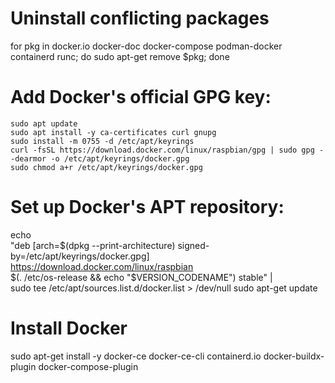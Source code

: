 # Uninstall conflicting packages
for pkg in docker.io docker-doc docker-compose podman-docker containerd runc; do sudo apt-get remove $pkg; done

# Add Docker's official GPG key:
    sudo apt update
    sudo apt install -y ca-certificates curl gnupg
    sudo install -m 0755 -d /etc/apt/keyrings
    curl -fsSL https://download.docker.com/linux/raspbian/gpg | sudo gpg --dearmor -o /etc/apt/keyrings/docker.gpg
    sudo chmod a+r /etc/apt/keyrings/docker.gpg

# Set up Docker's APT repository:
echo \
  "deb [arch=$(dpkg --print-architecture) signed-by=/etc/apt/keyrings/docker.gpg] https://download.docker.com/linux/raspbian \
  $(. /etc/os-release && echo "$VERSION_CODENAME") stable" | \
  sudo tee /etc/apt/sources.list.d/docker.list > /dev/null
sudo apt-get update

# Install Docker
sudo apt-get install -y docker-ce docker-ce-cli containerd.io docker-buildx-plugin docker-compose-plugin
